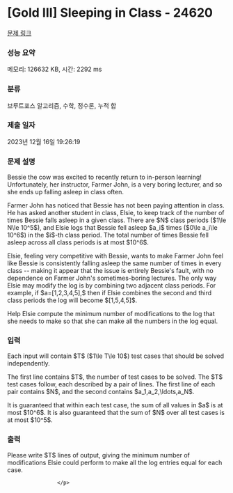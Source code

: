 # [Gold III] Sleeping in Class - 24620 

[문제 링크](https://www.acmicpc.net/problem/24620) 

### 성능 요약

메모리: 126632 KB, 시간: 2292 ms

### 분류

브루트포스 알고리즘, 수학, 정수론, 누적 합

### 제출 일자

2023년 12월 16일 19:26:19

### 문제 설명

<p>Bessie the cow was excited to recently return to in-person learning! Unfortunately, her instructor, Farmer John, is a very boring lecturer, and so she ends up falling asleep in class often.</p>

<p>Farmer John has noticed that Bessie has not been paying attention in class. He has asked another student in class, Elsie, to keep track of the number of times Bessie falls asleep in a given class. There are $N$ class periods ($1\le N\le 10^5$), and Elsie logs that Bessie fell asleep $a_i$ times ($0\le a_i\le 10^6$) in the $i$-th class period. The total number of times Bessie fell asleep across all class periods is at most $10^6$.</p>

<p>Elsie, feeling very competitive with Bessie, wants to make Farmer John feel like Bessie is consistently falling asleep the same number of times in every class -- making it appear that the issue is entirely Bessie's fault, with no dependence on Farmer John's sometimes-boring lectures. The only way Elsie may modify the log is by combining two adjacent class periods. For example, if $a=[1,2,3,4,5],$ then if Elsie combines the second and third class periods the log will become $[1,5,4,5]$.</p>

<p>Help Elsie compute the minimum number of modifications to the log that she needs to make so that she can make all the numbers in the log equal.</p>

### 입력 

 <p>Each input will contain $T$ ($1\le T\le 10$) test cases that should be solved independently.</p>

<p>The first line contains $T$, the number of test cases to be solved. The $T$ test cases follow, each described by a pair of lines. The first line of each pair contains $N$, and the second contains $a_1,a_2,\ldots,a_N$.</p>

<p>It is guaranteed that within each test case, the sum of all values in $a$ is at most $10^6$. It is also guaranteed that the sum of $N$ over all test cases is at most $10^5$.</p>

### 출력 

 <p>Please write $T$ lines of output, giving the minimum number of modifications
Elsie could perform to make all the log entries equal for each case.

					</p>

